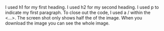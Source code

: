 


I used h1 for my first heading. I used  h2 for my second heading. I used  p to indicate my first paragraph. To close out the code, I used a / within the <...>. The screen shot only shows half the of the image. When you download the image you can see the whole image.
  
